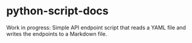 # python-script-docs

Work in progress: Simple API endpoint script that reads a YAML file and writes the endpoints to a Markdown file.
